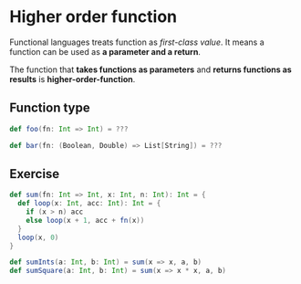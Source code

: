 # Higher order function

Functional languages treats function as _first-class value_. It means a function can be used as **a parameter and a return**.

The function that **takes functions as parameters** and **returns functions as results** is **higher-order-function**.

## Function type

```scala
def foo(fn: Int => Int) = ???

def bar(fn: (Boolean, Double) => List[String]) = ???
```

## Exercise

```scala
def sum(fn: Int => Int, x: Int, n: Int): Int = {
  def loop(x: Int, acc: Int): Int = {
    if (x > n) acc
    else loop(x + 1, acc + fn(x))
  }
  loop(x, 0)
}

def sumInts(a: Int, b: Int) = sum(x => x, a, b)
def sumSquare(a: Int, b: Int) = sum(x => x * x, a, b)
```